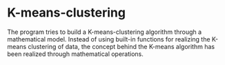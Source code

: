 # K-means-clustering
The program tries to build a K-means-clustering algorithm through a mathematical model. Instead of using built-in functions for realizing the K-means clustering of data, the concept behind the K-means algorithm has been realized through mathematical operations.  
